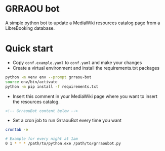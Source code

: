 # GRRAOU bot

A simple python bot to update a MediaWiki resources catalog page from a LibreBooking database. 

# Quick start

- Copy `conf.example.yaml` to `conf.yaml` and make your changes
- Create a virtual environment and install the requirements.txt packages

```bash
python -m venv env --prompt grraou-bot
source env/bin/activate
python -m pip install -f requirements.txt
```

- Insert this comment in your MediaWiki page where you want to insert the resources catalog.

```html
<!-- GrraouBot content below -->
```

- Set a cron job to run GrraouBot every time you want

```bash
crontab -e

# Example for every night at 1am
0 1 * * * /path/to/python.exe /path/to/grraoubot.py
```
